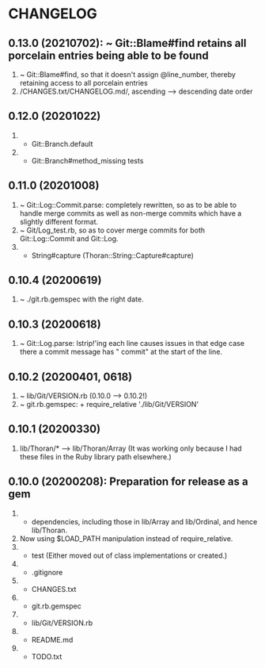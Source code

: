 # CHANGELOG

## 0.13.0 (20210702): ~ Git::Blame#find retains all porcelain entries being able to be found
1. ~ Git::Blame#find, so that it doesn't assign @line_number, thereby retaining access to all porcelain entries
2. /CHANGES.txt/CHANGELOG.md/, ascending --> descending date order

## 0.12.0 (20201022)
1. + Git::Branch.default
2. + Git::Branch#method_missing tests

## 0.11.0 (20201008)
1. ~ Git::Log::Commit.parse: completely rewritten, so as to be able to handle merge commits as well as non-merge commits which have a slightly different format.
2. ~ Git/Log_test.rb, so as to cover merge commits for both Git::Log::Commit and Git::Log.
3. + String#capture (Thoran::String::Capture#capture)

## 0.10.4 (20200619)
1. ~ ./git.rb.gemspec with the right date.

## 0.10.3 (20200618)
1. ~ Git::Log.parse: lstrip!'ing each line causes issues in that edge case there a commit message has "   commit" at the start of the line.

## 0.10.2 (20200401, 0618)
1. ~ lib/Git/VERSION.rb (0.10.0 --> 0.10.2!)
2. ~ git.rb.gemspec: + require_relative './lib/Git/VERSION'

## 0.10.1 (20200330)
1. lib/Thoran/* --> lib/Thoran/Array (It was working only because I had these files in the Ruby library path elsewhere.)

## 0.10.0 (20200208): Preparation for release as a gem
1. + dependencies, including those in lib/Array and lib/Ordinal, and hence lib/Thoran.
2. Now using $LOAD_PATH manipulation instead of require_relative.
3. + test (Either moved out of class implementations or created.)
4. + .gitignore
5. + CHANGES.txt
6. + git.rb.gemspec
7. + lib/Git/VERSION.rb
8. + README.md
9. + TODO.txt
